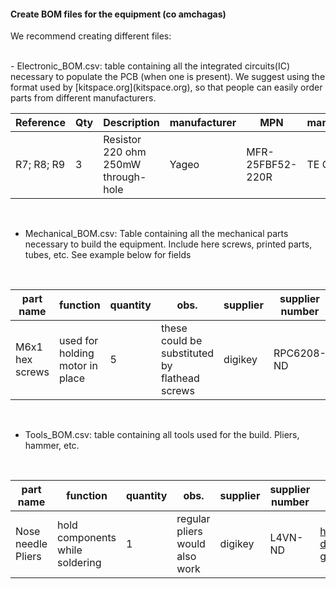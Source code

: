 #### Create BOM files for the equipment (co amchagas)


We recommend creating different files:

<br>
- Electronic_BOM.csv: table containing all the integrated circuits(IC) necessary to populate the PCB (when one is present). We suggest using the format used by [kitspace.org](kitspace.org), so that people can easily order parts from different manufacturers.
<br>

| Reference | Qty  | Description | manufacturer  |MPN|manufacturer_1  |MPN_2|manufacturer_3  |MPN_4|manufacturer_5 |MPN_6|manufacturer_7  |MPN_8|Digikey|Mouser|RS|Newark|Farnell|
|---|---|---|---|---|---|---|---|---|---|---|---|---|---|---|---|---|---|
|R7; R8; R9  | 3  | 	Resistor 220 ohm 250mW through-hole   |    Yageo   |MFR-25FBF52-220R |TE Connectivity |CBT25J220R|TE Connectivity|	CFR16J220R|	Ohmite|	OD221JE|Stackpole Electronics |CF14JT220R|CF14JT220RCT-ND|279CBT25J220R|8066376|	21R0186 |	1265068|


<br>

- Mechanical_BOM.csv: Table containing all the mechanical parts necessary to build the equipment. Include here screws, printed parts, tubes, etc. See example below for fields

<br>

|part name| function  | quantity  |  obs.  |supplier|supplier number|link|
|---|---|---|---|---|---|---|
|M6x1 hex screws | used for holding motor in place  | 5  |  these could be substituted by flathead screws  |digikey| RPC6208-ND |https://www.digikey.co.uk/product-detail/en/essentra-components/SHSM6L16A/RPC6208-ND/9343049 |

<br>

- Tools_BOM.csv: table containing all tools used for the build. Pliers, hammer, etc.

<br>

|part name| function  | quantity  |  obs.  |supplier|supplier number|link|
|---|---|---|---|---|---|---|
|Nose needle Pliers  | hold components while soldering  | 1  |    regular pliers would also work   |digikey|L4VN-ND  |https://www.digikey.co.uk/product-detail/en/apex-tool-group/L4VN/L4VN-ND/8021129 |
